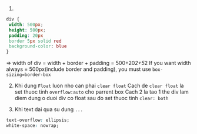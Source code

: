 1.
```css
div {
 width: 500px;
 height: 500px;
 padding: 20px
 border 5px solid red
 background-color: blue
}
```
=> width of div = width + border + padding = 500+20*2+5*2
If you want width always = 500px(include border and padding), you must use `box-sizing=border-box`

2. Khi dung `Float` luon nho can phai `clear float`
Cach de `clear float` la set thuoc tinh `overflow:auto` cho parrent box
Cach 2 la tao 1 the div lam diem dung o duoi div co float sau do set thuoc tinh `clear: both`

3. Khi text dai qua su dung `...`

```css
text-overflow: ellipsis;
white-space: nowrap;
```
